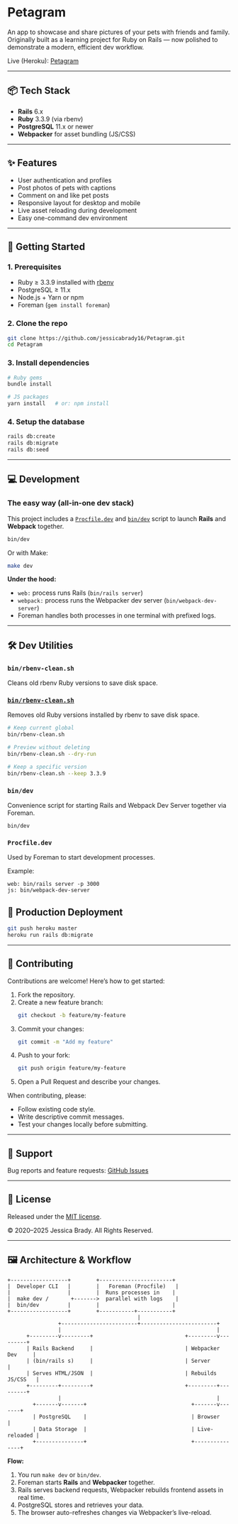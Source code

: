 # Petagram

An app to showcase and share pictures of your pets with friends and family.  
Originally built as a learning project for Ruby on Rails — now polished to demonstrate a modern, efficient dev workflow.

Live (Heroku): [Petagram](https://dashboard.heroku.com/apps/pet-a-gram-your-pets-pic-place)

---

## 📦 Tech Stack

- **Rails** 6.x
- **Ruby** 3.3.9 (via rbenv)
- **PostgreSQL** 11.x or newer
- **Webpacker** for asset bundling (JS/CSS)

---

## ✨ Features

- User authentication and profiles
- Post photos of pets with captions
- Comment on and like pet posts
- Responsive layout for desktop and mobile
- Live asset reloading during development
- Easy one-command dev environment

---

## 🚀 Getting Started

### 1. Prerequisites

- Ruby ≥ 3.3.9 installed with [rbenv](https://github.com/rbenv/rbenv)
- PostgreSQL ≥ 11.x
- Node.js + Yarn or npm
- Foreman (`gem install foreman`)

### 2. Clone the repo

```bash
git clone https://github.com/jessicabrady16/Petagram.git
cd Petagram
```

### 3. Install dependencies

```bash
# Ruby gems
bundle install

# JS packages
yarn install   # or: npm install
```

### 4. Setup the database

```bash
rails db:create
rails db:migrate
rails db:seed
```

---

## 💻 Development

### The easy way (all-in-one dev stack)

This project includes a [`Procfile.dev`](./Procfile.dev) and [`bin/dev`](./bin/dev) script to launch **Rails** and **Webpack** together.

```bash
bin/dev
```

Or with Make:

```bash
make dev
```

**Under the hood:**  
- `web:` process runs Rails (`bin/rails server`)  
- `webpack:` process runs the Webpacker dev server (`bin/webpack-dev-server`)  
- Foreman handles both processes in one terminal with prefixed logs.

---

## 🛠 Dev Utilities

### `bin/rbenv-clean.sh`
Cleans old rbenv Ruby versions to save disk space.

### [`bin/rbenv-clean.sh`](./bin/rbenv-clean.sh)
Removes old Ruby versions installed by rbenv to save disk space.

```bash
# Keep current global
bin/rbenv-clean.sh

# Preview without deleting
bin/rbenv-clean.sh --dry-run

# Keep a specific version
bin/rbenv-clean.sh --keep 3.3.9
```

### `bin/dev`
Convenience script for starting Rails and Webpack Dev Server together via Foreman.

```
bin/dev
```

### `Procfile.dev`
Used by Foreman to start development processes.

Example:
```
web: bin/rails server -p 3000
js: bin/webpack-dev-server
```

## 📜 Production Deployment

```bash
git push heroku master
heroku run rails db:migrate
```

---

## 🤝 Contributing

Contributions are welcome! Here’s how to get started:

1. Fork the repository.
2. Create a new feature branch:
   ```bash
   git checkout -b feature/my-feature
   ```
3. Commit your changes:
   ```bash
   git commit -m "Add my feature"
   ```
4. Push to your fork:
   ```bash
   git push origin feature/my-feature
   ```
5. Open a Pull Request and describe your changes.

When contributing, please:
- Follow existing code style.
- Write descriptive commit messages.
- Test your changes locally before submitting.

---

## 🐞 Support

Bug reports and feature requests: [GitHub Issues](https://github.com/jessicabrady16/Petagram/issues)

---

## 📄 License

Released under the [MIT license](https://mit-license.org).

© 2020–2025 Jessica Brady. All Rights Reserved.

---

## 🖼 Architecture & Workflow

```text
+------------------+        +-----------------------+
|  Developer CLI   |        |   Foreman (Procfile)   |
|                  |        |  Runs processes in    |
|  make dev /       +------->  parallel with logs    |
|  bin/dev         |        |                       |
+------------------+        +-----------+-----------+
                                         |
                +------------------------+------------------------+
                |                                                 |
      +---------v---------+                             +---------v---------+
      | Rails Backend     |                             | Webpacker Dev     |
      | (bin/rails s)     |                             | Server            |
      | Serves HTML/JSON  |                             | Rebuilds JS/CSS   |
      +---------+---------+                             +---------+---------+
                |                                                 |
        +-------v-------+                                 +-------v-------+
        | PostgreSQL    |                                 | Browser       |
        | Data Storage  |                                 | Live-reloaded |
        +---------------+                                 +---------------+
```

**Flow:**  
1. You run `make dev` or `bin/dev`.  
2. Foreman starts **Rails** and **Webpacker** together.  
3. Rails serves backend requests, Webpacker rebuilds frontend assets in real time.  
4. PostgreSQL stores and retrieves your data.  
5. The browser auto-refreshes changes via Webpacker’s live-reload.
